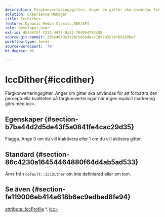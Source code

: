 ```yaml
---
description: Färgkonverteringsgitter. Anger om gitter ska användas för att förbättra den perceptuella kvaliteten på färgkonverteringar när ingen explicit markering görs med icc=.
solution: Experience Manager
title: IccDither
feature: Dynamic Media Classic,SDK/API
role: Developer,User
exl-id: 4b444f0f-2313-4477-8a22-7840b4783c88
source-git-commit: 206e4643e3926cb85b4be2189743578f88180be7
workflow-type: tm+mt
source-wordcount: '79'
ht-degree: 0%

---
```


# IccDither{#iccdither}

Färgkonverteringsgitter. Anger om gitter ska användas för att förbättra den perceptuella kvaliteten på färgkonverteringar när ingen explicit markering görs med icc=.

## Egenskaper {#section-b7ba44d2d5de43f5a0841fe4cac29d35}

Flagga. Ange 0 om du vill inaktivera eller 1 om du vill aktivera gitter.

## Standard {#section-86c4230a16454464880f64d4ab5ad533}

Ärvs från `default::IccDither` om inte definierad eller om tom.

## Se även {#section-fe119006eb414a618b6ec9edbed8fe94}

[attribute::IccProfile](../../../../../is-api/image-catalog/image-serving-api-ref/c-image-catalog-reference/c-attributes-reference/r-iccprofilegray.md) &#42;, [icc=](../../../../../is-api/http-ref/image-serving-api-ref/c-http-protocol-reference/c-command-reference/r-icc.md#reference-182b5679e21e4df3b4d330535a5a7517)
